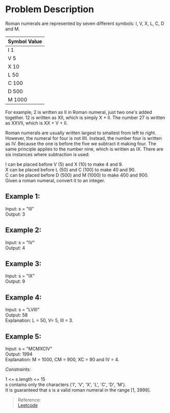 # Problem Description

Roman numerals are represented by seven different symbols: I, V, X, L, C, D and M.

|Symbol       Value |
------------------- |
|I             1    |
|V             5    |
|X             10   |
|L             50   |
|C             100  |
|D             500  |
|M             1000 |

For example, 2 is written as II in Roman numeral, just two one's added together. 12 is written as XII, which is simply X + II. The number 27 is written as XXVII, which is XX + V + II.

Roman numerals are usually written largest to smallest from left to right. However, the numeral for four is not IIII. Instead, the number four is written as IV. Because the one is before the five we subtract it making four. The same principle applies to the number nine, which is written as IX. There are six instances where subtraction is used:

I can be placed before V (5) and X (10) to make 4 and 9. <br>
X can be placed before L (50) and C (100) to make 40 and 90. <br>
C can be placed before D (500) and M (1000) to make 400 and 900. <br>
Given a roman numeral, convert it to an integer.

## Example 1:

Input: s = "III" <br>
Output: 3

## Example 2:

Input: s = "IV" <br>
Output: 4

## Example 3:

Input: s = "IX" <br>
Output: 9

## Example 4:

Input: s = "LVIII" <br>
Output: 58 <br>
Explanation: L = 50, V= 5, III = 3.

## Example 5:

Input: s = "MCMXCIV" <br>
Output: 1994 <br>
Explanation: M = 1000, CM = 900, XC = 90 and IV = 4.

*Constraints:*

1 <= s.length <= 15 <br>
s contains only the characters ('I', 'V', 'X', 'L', 'C', 'D', 'M'). <br>
It is guaranteed that s is a valid roman numeral in the range [1, 3999]. <br>

>Reference: <br>
[Leetcode](https://leetcode.com/problems/roman-to-integer/)
